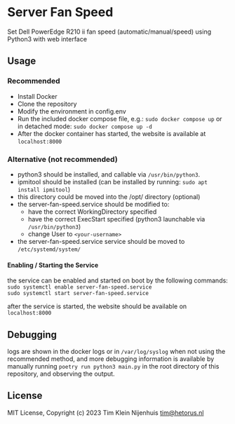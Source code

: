 # Server Fan Speed

Set Dell PowerEdge R210 ii fan speed (automatic/manual/speed) using Python3 with web interface

## Usage

### Recommended

- Install Docker
- Clone the repository
- Modify the environment in config.env
- Run the included docker compose file, e.g.: `sudo docker compose up` or in detached mode: `sudo docker compose up -d`
- After the docker container has started, the website is available at `localhost:8000`

### Alternative (not recommended)

- python3 should be installed, and callable via `/usr/bin/python3`.
- ipmitool should be installed (can be installed by running: `sudo apt install ipmitool`)
- this directory could be moved into the /opt/ directory (optional)
- the server-fan-speed.service should be modified to:
  - have the correct WorkingDirectory specified
  - have the correct ExecStart specified (python3 launchable via `/usr/bin/python3`)
  - change User to `<your-username>`
- the server-fan-speed.service service should be moved to `/etc/systemd/system/`

#### Enabling / Starting the Service

the service can be enabled and started on boot by the following commands:  
`sudo systemctl enable server-fan-speed.service`  
`sudo systemctl start server-fan-speed.service`

after the service is started, the website should be available on `localhost:8000`

## Debugging

logs are shown in the docker logs or in `/var/log/syslog` when not using the recommended method, and more debugging information is available by manually running `poetry run python3 main.py` in the root directory of this repository, and observing the output.

## License

MIT License, Copyright (c) 2023 Tim Klein Nijenhuis <tim@hetorus.nl>
